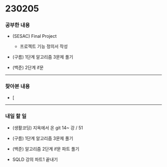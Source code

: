# 230205

### 공부한 내용

- (SESAC) Final Project

  - 프로젝트 기능 정의서 작성

- (구름) 1단계 알고리즘 3문제 풀기

- (백준) 2단계 if문

---

### 찾아본 내용

- [

---

### 내일 할 일

- (생활코딩) 지옥에서 온 git 14~ 강 / 51

- (구름) 1단계 알고리즘 3문제 풀기

- (백준) 알고리즘 2단계 if문 파트 풀기

- SQLD 강의 파트1 끝내기
